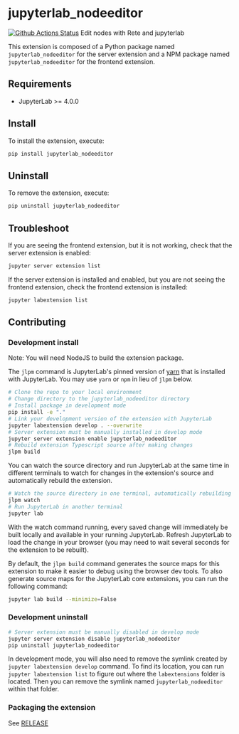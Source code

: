 # jupyterlab_nodeeditor

[![Github Actions Status](https://github.com/matthewturk/jupyterlab_nodeeditor.git/workflows/Build/badge.svg)](https://github.com/matthewturk/jupyterlab_nodeeditor.git/actions/workflows/build.yml)
Edit nodes with Rete and jupyterlab

This extension is composed of a Python package named `jupyterlab_nodeeditor`
for the server extension and a NPM package named `jupyterlab_nodeeditor`
for the frontend extension.

## Requirements

- JupyterLab >= 4.0.0

## Install

To install the extension, execute:

```bash
pip install jupyterlab_nodeeditor
```

## Uninstall

To remove the extension, execute:

```bash
pip uninstall jupyterlab_nodeeditor
```

## Troubleshoot

If you are seeing the frontend extension, but it is not working, check
that the server extension is enabled:

```bash
jupyter server extension list
```

If the server extension is installed and enabled, but you are not seeing
the frontend extension, check the frontend extension is installed:

```bash
jupyter labextension list
```

## Contributing

### Development install

Note: You will need NodeJS to build the extension package.

The `jlpm` command is JupyterLab's pinned version of
[yarn](https://yarnpkg.com/) that is installed with JupyterLab. You may use
`yarn` or `npm` in lieu of `jlpm` below.

```bash
# Clone the repo to your local environment
# Change directory to the jupyterlab_nodeeditor directory
# Install package in development mode
pip install -e "."
# Link your development version of the extension with JupyterLab
jupyter labextension develop . --overwrite
# Server extension must be manually installed in develop mode
jupyter server extension enable jupyterlab_nodeeditor
# Rebuild extension Typescript source after making changes
jlpm build
```

You can watch the source directory and run JupyterLab at the same time in different terminals to watch for changes in the extension's source and automatically rebuild the extension.

```bash
# Watch the source directory in one terminal, automatically rebuilding when needed
jlpm watch
# Run JupyterLab in another terminal
jupyter lab
```

With the watch command running, every saved change will immediately be built locally and available in your running JupyterLab. Refresh JupyterLab to load the change in your browser (you may need to wait several seconds for the extension to be rebuilt).

By default, the `jlpm build` command generates the source maps for this extension to make it easier to debug using the browser dev tools. To also generate source maps for the JupyterLab core extensions, you can run the following command:

```bash
jupyter lab build --minimize=False
```

### Development uninstall

```bash
# Server extension must be manually disabled in develop mode
jupyter server extension disable jupyterlab_nodeeditor
pip uninstall jupyterlab_nodeeditor
```

In development mode, you will also need to remove the symlink created by `jupyter labextension develop`
command. To find its location, you can run `jupyter labextension list` to figure out where the `labextensions`
folder is located. Then you can remove the symlink named `jupyterlab_nodeeditor` within that folder.

### Packaging the extension

See [RELEASE](RELEASE.md)
